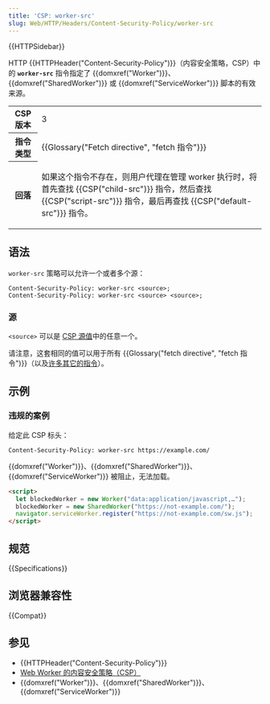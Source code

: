 ```yaml
---
title: 'CSP: worker-src'
slug: Web/HTTP/Headers/Content-Security-Policy/worker-src
---
```


{{HTTPSidebar}}

HTTP {{HTTPHeader("Content-Security-Policy")}}（内容安全策略，CSP）中的 **`worker-src`** 指令指定了 {{domxref("Worker")}}、{{domxref("SharedWorker")}} 或 {{domxref("ServiceWorker")}} 脚本的有效来源。

<table class="properties">
  <tbody>
    <tr>
      <th scope="row">CSP 版本</th>
      <td>3</td>
    </tr>
    <tr>
      <th scope="row">指令类型</th>
      <td>{{Glossary("Fetch directive", "fetch 指令")}}</td>
    </tr>
    <tr>
      <th scope="row">回落</th>
      <td>
        <p>
          如果这个指令不存在，则用户代理在管理 worker 执行时，将首先查找 {{CSP("child-src")}} 指令，然后查找 {{CSP("script-src")}} 指令，最后再查找 {{CSP("default-src")}} 指令。
        </p>
      </td>
    </tr>
  </tbody>
</table>

## 语法

`worker-src` 策略可以允许一个或者多个源：

```http
Content-Security-Policy: worker-src <source>;
Content-Security-Policy: worker-src <source> <source>;
```

### 源

`<source>` 可以是 [CSP 源值](/zh-CN/docs/Web/HTTP/Headers/Content-Security-Policy/Sources#sources)中的任意一个。

请注意，这套相同的值可以用于所有 {{Glossary("fetch directive", "fetch 指令")}}（以及[许多其它的指令](/zh-CN/docs/Web/HTTP/Headers/Content-Security-Policy/Sources#relevant_directives)）。

## 示例

### 违规的案例

给定此 CSP 标头：

```http
Content-Security-Policy: worker-src https://example.com/
```

{{domxref("Worker")}}、{{domxref("SharedWorker")}}、{{domxref("ServiceWorker")}} 被阻止，无法加载。

```html
<script>
  let blockedWorker = new Worker("data:application/javascript,…");
  blockedWorker = new SharedWorker("https://not-example.com/");
  navigator.serviceWorker.register("https://not-example.com/sw.js");
</script>
```

## 规范

{{Specifications}}

## 浏览器兼容性

{{Compat}}

## 参见

- {{HTTPHeader("Content-Security-Policy")}}
- [Web Worker 的内容安全策略（CSP）](/zh-CN/docs/Web/API/Web_Workers_API/Using_web_workers#内容安全策略)
- {{domxref("Worker")}}、{{domxref("SharedWorker")}}、{{domxref("ServiceWorker")}}
